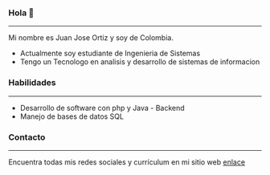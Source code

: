 ### Hola 👋
------------

Mi nombre es Juan Jose Ortiz y soy de Colombia. 

- Actualmente soy estudiante de Ingenieria de Sistemas
- Tengo un Tecnologo en analisis y desarrollo de sistemas de informacion

### Habilidades
------------

- Desarrollo de software con php y Java - Backend
- Manejo de bases de datos SQL

### Contacto
------------

Encuentra todas mis redes sociales y currículum en mi sitio web [enlace](https://www.linkedin.com/in/juan-jose-hincapie-ortiz-09847121b/)
